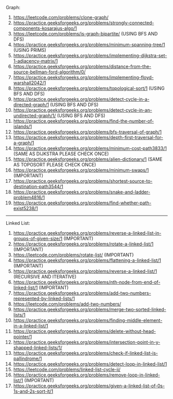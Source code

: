 Graph:

1)  https://leetcode.com/problems/clone-graph/
2)  https://practice.geeksforgeeks.org/problems/strongly-connected-components-kosarajus-algo/1
3)  https://leetcode.com/problems/is-graph-bipartite/ (USING BFS AND DFS)
4)  https://practice.geeksforgeeks.org/problems/minimum-spanning-tree/1 (USING PRIMS)
5)  https://practice.geeksforgeeks.org/problems/implementing-dijkstra-set-1-adjacency-matrix/1
6)  https://practice.geeksforgeeks.org/problems/distance-from-the-source-bellman-ford-algorithm/0/ 
7)  https://practice.geeksforgeeks.org/problems/implementing-floyd-warshall2042/1
8)  https://practice.geeksforgeeks.org/problems/topological-sort/1 (USING BFS AND DFS)  
9)  https://practice.geeksforgeeks.org/problems/detect-cycle-in-a-directed-graph/1 (USING BFS AND DFS)  
10) https://practice.geeksforgeeks.org/problems/detect-cycle-in-an-undirected-graph/1/ (USING BFS AND DFS)
11) https://practice.geeksforgeeks.org/problems/find-the-number-of-islands/1
12) https://practice.geeksforgeeks.org/problems/bfs-traversal-of-graph/1
13) https://practice.geeksforgeeks.org/problems/depth-first-traversal-for-a-graph/1
14) https://practice.geeksforgeeks.org/problems/minimum-cost-path3833/1 (SAME AS DIJKSTRA PLEASE CHECK ONCE)
15) https://practice.geeksforgeeks.org/problems/alien-dictionary/1 (SAME AS TOPOSORT PLEASE CHECK ONCE)
16) https://practice.geeksforgeeks.org/problems/minimum-swaps/1 (IMPORTANT)
17) https://practice.geeksforgeeks.org/problems/shortest-source-to-destination-path3544/1
18) https://practice.geeksforgeeks.org/problems/snake-and-ladder-problem4816/1
19) https://practice.geeksforgeeks.org/problems/find-whether-path-exist5238/1


--------------------------------------------------------------------------------------------------------------------
Linked List:

1) https://practice.geeksforgeeks.org/problems/reverse-a-linked-list-in-groups-of-given-size/1 (IMPORTANT)
2) https://practice.geeksforgeeks.org/problems/rotate-a-linked-list/1 (IMPORTANT)
3) https://leetcode.com/problems/rotate-list/ (IMPORTANT)
4) https://practice.geeksforgeeks.org/problems/flattening-a-linked-list/1 (IMPORTANT)
5) https://practice.geeksforgeeks.org/problems/reverse-a-linked-list/1 (RECURSIVE AND ITERATIVE)
6) https://practice.geeksforgeeks.org/problems/nth-node-from-end-of-linked-list/1 (IMPORTANT)
7) https://practice.geeksforgeeks.org/problems/add-two-numbers-represented-by-linked-lists/1 
8) https://leetcode.com/problems/add-two-numbers/
9) https://practice.geeksforgeeks.org/problems/merge-two-sorted-linked-lists/1
10) https://practice.geeksforgeeks.org/problems/finding-middle-element-in-a-linked-list/1
11) https://practice.geeksforgeeks.org/problems/delete-without-head-pointer/1
12) https://practice.geeksforgeeks.org/problems/intersection-point-in-y-shapped-linked-lists/1/
13) https://practice.geeksforgeeks.org/problems/check-if-linked-list-is-pallindrome/1
14) https://practice.geeksforgeeks.org/problems/detect-loop-in-linked-list/1
15) https://leetcode.com/problems/linked-list-cycle-ii/
16) https://practice.geeksforgeeks.org/problems/remove-loop-in-linked-list/1 (IMPORTANT)
17) https://practice.geeksforgeeks.org/problems/given-a-linked-list-of-0s-1s-and-2s-sort-it/1
